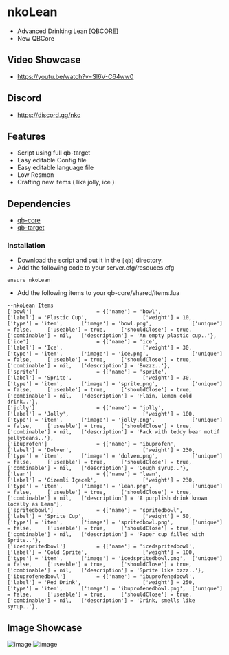 # nkoLean
- Advanced Drinking Lean [QBCORE]
- New QBCore

## Video Showcase
- https://youtu.be/watch?v=Sl6V-C64ww0
## Discord
- https://discord.gg/nko

## Features
- Script using full qb-target
- Easy editable Config file
- Easy editable language file
- Low Resmon
- Crafting new items ( like jolly, ice )

## Dependencies
- [qb-core](https://github.com/qbcore-framework/qb-core)
- [qb-target](https://github.com/qbcore-framework/qb-target)

### Installation
- Download the script and put it in the `[qb]` directory.
- Add the following code to your server.cfg/resouces.cfg
```
ensure nkoLean
```
- Add the following items to your qb-core/shared/items.lua
```
--nkoLean Items
['bowl'] 				 	 = {['name'] = 'bowl', 			  	  		['label'] = 'Plastic Cup', 					['weight'] = 10, 		['type'] = 'item', 		['image'] = 'bowl.png', 			['unique'] = false, 	['useable'] = true, 	['shouldClose'] = true,	   ['combinable'] = nil,   ['description'] = 'An empty plastic cup..'},
['ice'] 				 	 = {['name'] = 'ice', 			  	  		['label'] = 'Ice', 					        ['weight'] = 30, 		['type'] = 'item', 		['image'] = 'ice.png', 			    ['unique'] = false, 	['useable'] = true, 	['shouldClose'] = true,	   ['combinable'] = nil,   ['description'] = 'Buzzz..'},
['sprite'] 				 	 = {['name'] = 'sprite', 			  	  	['label'] = 'Sprite', 					    ['weight'] = 30, 		['type'] = 'item', 		['image'] = 'sprite.png', 			['unique'] = false, 	['useable'] = true, 	['shouldClose'] = true,	   ['combinable'] = nil,   ['description'] = 'Plain, lemon cold drink..'},
['jolly'] 				 	 = {['name'] = 'jolly', 			  	  	['label'] = 'Jolly', 				        ['weight'] = 100, 		['type'] = 'item', 		['image'] = 'jolly.png', 			['unique'] = false, 	['useable'] = true, 	['shouldClose'] = true,	   ['combinable'] = nil,   ['description'] = 'Pack with teddy bear motif jellybeans..'},
['ibuprofen'] 				 = {['name'] = 'ibuprofen', 			  	['label'] = 'Dolven', 				        ['weight'] = 230, 		['type'] = 'item', 		['image'] = 'dolven.png', 		    ['unique'] = false, 	['useable'] = true, 	['shouldClose'] = true,	   ['combinable'] = nil,   ['description'] = 'Cough syrup..'},
['lean'] 				     = {['name'] = 'lean', 			  	        ['label'] = 'Gizemli İçecek', 				['weight'] = 230, 		['type'] = 'item', 		['image'] = 'lean.png', 		    ['unique'] = false, 	['useable'] = true, 	['shouldClose'] = true,	   ['combinable'] = nil,   ['description'] = 'A purplish drink known locally as Lean'},
['spritedbowl'] 			 = {['name'] = 'spritedbowl', 			    ['label'] = 'Sprite Cup', 				    ['weight'] = 50, 		['type'] = 'item', 		['image'] = 'spritedbowl.png', 		['unique'] = false, 	['useable'] = true, 	['shouldClose'] = true,	   ['combinable'] = nil,   ['description'] = 'Paper cup filled with Sprite..'},
['icedspritedbowl'] 		 = {['name'] = 'icedspritedbowl', 	        ['label'] = 'Cold Sprite', 				    ['weight'] = 100, 		['type'] = 'item', 		['image'] = 'icedspritedbowl.png', 	['unique'] = false, 	['useable'] = true, 	['shouldClose'] = true,	   ['combinable'] = nil,   ['description'] = 'Sprite like bzzz..'},
['ibuprofenedbowl'] 		 = {['name'] = 'ibuprofenedbowl', 		    ['label'] = 'Red Drink', 				    ['weight'] = 250, 		['type'] = 'item', 		['image'] = 'ibuprofenedbowl.png', 	['unique'] = false, 	['useable'] = true, 	['shouldClose'] = true,	   ['combinable'] = nil,   ['description'] = 'Drink, smells like syrup..'},
```

## Image Showcase
![image](https://cdn.discordapp.com/attachments/1070377961158623262/1076180743048409199/image.png)
![image](https://cdn.discordapp.com/attachments/1070377961158623262/1076180875227701330/image.png)


